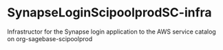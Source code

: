 # SynapseLoginScipoolprodSC-infra
Infrastructor for the Synapse login application to the AWS service catalog on org-sagebase-scipoolprod
